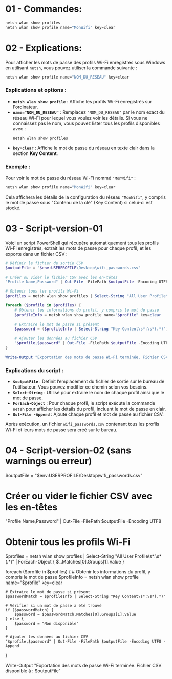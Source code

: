 
# 01 - Commandes:

```bash
netsh wlan show profiles
netsh wlan show profile name="MonWifi" key=clear
```



# 02 - Explications: 
Pour afficher les mots de passe des profils Wi-Fi enregistrés sous Windows en utilisant `netsh`, vous pouvez utiliser la commande suivante :

```bash
netsh wlan show profile name="NOM_DU_RESEAU" key=clear
```

### Explications et options :

- **`netsh wlan show profile`** : Affiche les profils Wi-Fi enregistrés sur l'ordinateur.
- **`name="NOM_DU_RESEAU"`** : Remplacez `"NOM_DU_RESEAU"` par le nom exact du réseau Wi-Fi pour lequel vous voulez voir les détails. Si vous ne connaissez pas le nom, vous pouvez lister tous les profils disponibles avec :
  ```bash
  netsh wlan show profiles
  ```
- **`key=clear`** : Affiche le mot de passe du réseau en texte clair dans la section **Key Content**.

### Exemple :

Pour voir le mot de passe du réseau Wi-Fi nommé `"MonWifi"` :
```bash
netsh wlan show profile name="MonWifi" key=clear
```

Cela affichera les détails de la configuration du réseau `"MonWifi"`, y compris le mot de passe sous "Contenu de la clé" (Key Content) si celui-ci est stocké.


# 03 - Script-version-01


Voici un script PowerShell qui récupère automatiquement tous les profils Wi-Fi enregistrés, extrait les mots de passe pour chaque profil, et les exporte dans un fichier CSV :

```powershell
# Définir le fichier de sortie CSV
$outputFile = "$env:USERPROFILE\Desktop\wifi_passwords.csv"

# Créer ou vider le fichier CSV avec les en-têtes
"Profile Name,Password" | Out-File -FilePath $outputFile -Encoding UTF8

# Obtenir tous les profils Wi-Fi
$profiles = netsh wlan show profiles | Select-String "All User Profile\s*:\s*(.*)" | ForEach-Object { $_.Matches[0].Groups[1].Value }

foreach ($profile in $profiles) {
    # Obtenir les informations du profil, y compris le mot de passe
    $profileInfo = netsh wlan show profile name="$profile" key=clear
    
    # Extraire le mot de passe si présent
    $password = ($profileInfo | Select-String "Key Content\s*:\s*(.*)").Matches[0].Groups[1].Value

    # Ajouter les données au fichier CSV
    "$profile,$password" | Out-File -FilePath $outputFile -Encoding UTF8 -Append
}

Write-Output "Exportation des mots de passe Wi-Fi terminée. Fichier CSV disponible à : $outputFile"
```

### Explications du script :
- **`$outputFile`** : Définit l’emplacement du fichier de sortie sur le bureau de l’utilisateur. Vous pouvez modifier ce chemin selon vos besoins.
- **`Select-String`** : Utilisé pour extraire le nom de chaque profil ainsi que le mot de passe.
- **`ForEach-Object`** : Pour chaque profil, le script exécute la commande `netsh` pour afficher les détails du profil, incluant le mot de passe en clair.
- **`Out-File -Append`** : Ajoute chaque profil et mot de passe au fichier CSV.

Après exécution, un fichier `wifi_passwords.csv` contenant tous les profils Wi-Fi et leurs mots de passe sera créé sur le bureau.



# 04 - Script-version-02 (sans warnings ou erreur)

$outputFile = "$env:USERPROFILE\Desktop\wifi_passwords.csv"

# Créer ou vider le fichier CSV avec les en-têtes
"Profile Name,Password" | Out-File -FilePath $outputFile -Encoding UTF8

# Obtenir tous les profils Wi-Fi
$profiles = netsh wlan show profiles | Select-String "All User Profile\s*:\s*(.*)" | ForEach-Object { $_.Matches[0].Groups[1].Value }

foreach ($profile in $profiles) {
    # Obtenir les informations du profil, y compris le mot de passe
    $profileInfo = netsh wlan show profile name="$profile" key=clear
    
    # Extraire le mot de passe si présent
    $passwordMatch = $profileInfo | Select-String "Key Content\s*:\s*(.*)"
    
    # Vérifier si un mot de passe a été trouvé
    if ($passwordMatch) {
        $password = $passwordMatch.Matches[0].Groups[1].Value
    } else {
        $password = "Non disponible"
    }

    # Ajouter les données au fichier CSV
    "$profile,$password" | Out-File -FilePath $outputFile -Encoding UTF8 -Append
}

Write-Output "Exportation des mots de passe Wi-Fi terminée. Fichier CSV disponible à : $outputFile"
